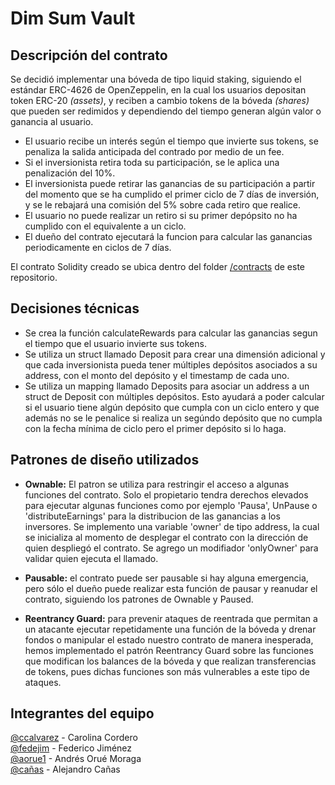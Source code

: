 # Dim Sum Vault

## Descripción del contrato


Se decidió implementar una bóveda de tipo liquid staking, siguiendo el estándar ERC-4626 de OpenZeppelin, en la cual los usuarios depositan token ERC-20 _(assets)_, y reciben a cambio tokens de la bóveda _(shares)_ que pueden ser redimidos y dependiendo del tiempo generan algún valor o ganancia al usuario.

- El usuario recibe un interés según el tiempo que invierte sus tokens, se penaliza la salida anticipada del contrado por medio de un fee.
- Si el inversionista retira toda su participación, se le aplica una penalización del 10%.
- El inversionista puede retirar las ganancias de su participación a partir del momento que se ha cumplido el primer ciclo de 7 días de inversión, y se le rebajará una comisión del 5% sobre cada retiro que realice.
- El usuario no puede realizar un retiro si su primer depópsito no ha cumplido con el equivalente a un ciclo.
- El dueño del contrato ejecutará la funcion para calcular las ganancias periodicamente en ciclos de 7 días.

El contrato Solidity creado se ubica dentro del folder [/contracts](https://github.com/ccalvarez/dim-sum-vault/tree/main/contracts) de este repositorio.

## Decisiones técnicas
- Se crea la función calculateRewards para calcular las ganancias segun el tiempo que el usuario invierte sus tokens.
- Se utiliza un struct llamado Deposit para crear una dimensión adicional y que cada inversionista pueda tener múltiples depósitos asociados a su address, con el monto del depósito y el timestamp de cada uno.
- Se utiliza un mapping llamado Deposits para asociar un address a un struct de Deposit con múltiples depósitos. Esto ayudará a poder calcular si el usuario tiene algún depósito que cumpla con un ciclo entero y que además no se le penalice si realiza un segúndo depósito que no cumpla con la fecha mínima de ciclo pero el primer depósito si lo haga.
  

## Patrones de diseño utilizados

- **Ownable:** El patron se utiliza para restringir el acceso a algunas funciones del contrato.  Solo el propietario tendra derechos elevados para ejecutar algunas funciones como por ejemplo 'Pausa', UnPause o 'distributeEarnings' para la distribucion de las ganancias a los inversores. Se implemento una variable 'owner' de tipo address, la cual se inicializa al momento de desplegar el contrato con la dirección de quien despliegó el contrato. Se agrego un modifiador 'onlyOwner' para validar quien ejecuta el llamado.

- **Pausable:** el contrato puede ser pausable si hay alguna emergencia, pero sólo el dueño puede realizar esta función de pausar y reanudar el contrato, siguiendo los patrones de Ownable y Paused.

- **Reentrancy Guard:** para prevenir ataques de reentrada que permitan a un atacante ejecutar repetidamente una función de la bóveda y drenar fondos o manipular el estado nuestro contrato de manera inesperada, hemos implementado el patrón Reentrancy Guard sobre las funciones que modifican los balances de la bóveda y que realizan transferencias de tokens, pues dichas funciones son más vulnerables a este tipo de ataques.

## Integrantes del equipo

[@ccalvarez](https://github.com/ccalvarez) - Carolina Cordero\
[@fedejim](https://github.com/fedejim) - Federico Jiménez\
[@aorue1](https://github.com/aorue1) - Andrés Orué Moraga\
[@cañas](https://github.com/Z3R0BYT3) - Alejandro Cañas

